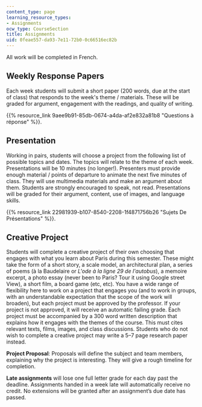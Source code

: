 ```yaml
---
content_type: page
learning_resource_types:
- Assignments
ocw_type: CourseSection
title: Assignments
uid: 0feae557-da93-7e11-72b0-0c66516ec82b
---
```


All work will be completed in French.

Weekly Response Papers
----------------------

Each week students will submit a short paper (200 words, due at the start of class) that responds to the week's theme / materials. These will be graded for argument, engagement with the readings, and quality of writing.

{{% resource_link 9aee9b91-85db-0674-a4da-af2e832a81b8 "Questions à réponse" %}}.

Presentation
------------

Working in pairs, students will choose a project from the following list of possible topics and dates. The topics will relate to the theme of each week. Presentations will be 10 minutes (no longer!). Presenters must provide enough material / points of departure to animate the next five minutes of class. They will use multimedia materials and make an argument about them. Students are strongly encouraged to speak, not read. Presentations will be graded for their argument, content, use of images, and language skills.

{{% resource_link 22981939-b107-8540-2208-1f4871756b26 "Sujets De Présentations" %}}.

Creative Project
----------------

Students will complete a creative project of their own choosing that engages with what you learn about Paris during this semester. These might take the form of a short story, a scale model, an architectural plan, a series of poems (à la Baudelaire or _L'ode à la ligne 29 de l'autobus_), a memoire excerpt, a photo essay (never been to Paris? Tour it using Google street View), a short film, a board game (etc, etc). You have a wide range of flexibility here to work on a project that engages you (and to work in groups, with an understandable expectation that the scope of the work will broaden), but each project must be approved by the professor. If your project is not approved, it will receive an automatic failing grade. Each project must be accompanied by a 300 word written description that explains how it engages with the themes of the course. This must cites relevant texts, films, images, and class discussions. Students who do not wish to complete a creative project may write a 5–7 page research paper instead.

**Project Proposal**: Proposals will define the subject and team members, explaining why the project is interesting. They will give a rough timeline for completion.

**Late assignments** will lose one full letter grade for each day past the deadline. Assignments handed in a week late will automatically receive no credit. No extensions will be granted after an assignment’s due date has passed.